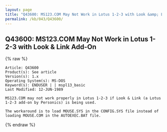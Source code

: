 ```yaml
---
layout: page
title: "Q43600: MS123.COM May Not Work in Lotus 1-2-3 with Look &amp; Link Add-On"
permalink: /kb/043/Q43600/
---
```


## Q43600: MS123.COM May Not Work in Lotus 1-2-3 with Look &amp; Link Add-On

{% raw %}

	Article: Q43600
	Product(s): See article
	Version(s): 1.x
	Operating System(s): MS-DOS
	Keyword(s): ENDUSER | | mspl13_basic
	Last Modified: 12-JUN-1989
	
	MS123.COM may not work properly in Lotus 1-2-3 if Look & Link (a Lotus
	1-2-3 add-on by Personics) is being used.
	
	The workaround is to load MOUSE.SYS in the CONFIG.SYS file instead of
	loading MOUSE.COM in the AUTOEXEC.BAT file.

{% endraw %}

